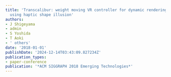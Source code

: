 ```yaml
---
title: 'Transcalibur: weight moving VR controller for dynamic rendering of 2D shape
  using haptic shape illusion'
authors:
- J Shigeyama
- admin
- S Yoshida
- T Aoki
- ' others'
date: '2018-01-01'
publishDate: '2024-12-14T03:43:09.827234Z'
publication_types:
- paper-conference
publication: '*ACM SIGGRAPH 2018 Emerging Technologies*'
---
```

